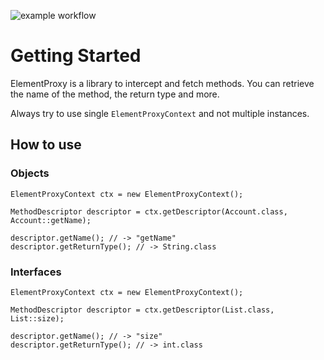 ![example workflow](https://github.com/LeNeRoTeX/element-proxy/actions/workflows/maven.yml/badge.svg)

# Getting Started

ElementProxy is a library to intercept and fetch methods.
You can retrieve the name of the method, the return type and more.

Always try to use single `ElementProxyContext` and not multiple instances.

## How to use
### Objects

```
ElementProxyContext ctx = new ElementProxyContext();

MethodDescriptor descriptor = ctx.getDescriptor(Account.class, Account::getName);

descriptor.getName(); // -> "getName"
descriptor.getReturnType(); // -> String.class
```

### Interfaces
```
ElementProxyContext ctx = new ElementProxyContext();

MethodDescriptor descriptor = ctx.getDescriptor(List.class, List::size);

descriptor.getName(); // -> "size"
descriptor.getReturnType(); // -> int.class
```
